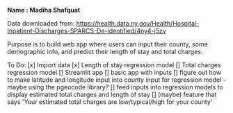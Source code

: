 __Name : Madiha Shafquat__

Data downloaded from: https://health.data.ny.gov/Health/Hospital-Inpatient-Discharges-SPARCS-De-Identified/4ny4-j5zv

Purpose is to build web app where users can input their county, some demographic info, and predict their length of stay and total charges.

To Do:
[x] Import data
[x] Length of stay regression model
[] Total charges regression model
[] Streamlit app
    [] basic app with inputs
        [] figure out how to make latitude and longitude input into county input for regression model 
            - maybe using the pgeocode library?
    [] feed inputs into regression models to display estimated total charges and length of stay
    [] (maybe) feature that says 'Your estimated total charges are low/typical/high for your county'